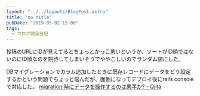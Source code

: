 ```yaml
---
layout: "../../layouts/BlogPost.astro"
title: "no title"
pubDate: "2019-05-02 15:00"
tags:
  - ブログ開発日記
---
```

投稿のURLにIDが見えてるとちょっとかっこ悪いというか、ソートがID順ではないのにID順なのを期待してしまいそうでややこしいのでランダム値にした。

DBマイグレーションでカラム追加したときに既存レコードにデータをどう設定するかという問題でちょっと悩んだが、面倒になってデプロイ後にrails consoleで対応した。
[migration 時にデータを操作するのは悪手か? - Qiita](https://qiita.com/snaka/items/017cddd1a647d161cabd)

